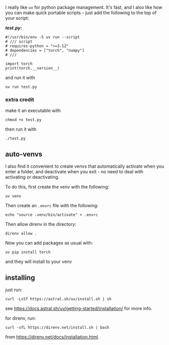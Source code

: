 I really like `uv` for python package management. It's fast, and I also like how you can make quick portable scripts - just add the following to the top of your script:

***test.py:***
```
#!/usr/bin/env -S uv run --script
# /// script
# requires-python = ">=3.12"
# dependencies = ["torch", "numpy"]
# ///

import torch
print(torch.__version__)
```
and run it with 
```
uv run test.py
```
### extra credit
make it an executable with
```
chmod +x test.py
```
then run it with
```
./test.py
```
## auto-venvs
I also find it convenient to create venvs that automatically activate when you enter a folder, and deactivate when you exit - no need to deal with activating or deactivating.

To do this, first create the venv with the following:
```
uv venv
```
Then create an `.envrc` file with the following:
```
echo "source .venv/bin/activate" > .envrc
```
Then allow direnv in the directory:
```
direnv allow .
```

Now you can add packages as usual with:
```
uv pip install torch
```
and they will install to your venv
## installing
just run:
```
curl -LsSf https://astral.sh/uv/install.sh | sh
```
see https://docs.astral.sh/uv/getting-started/installation/ for more info.

for direnv, run:
```
curl -sfL https://direnv.net/install.sh | bash
```
from https://direnv.net/docs/installation.html.